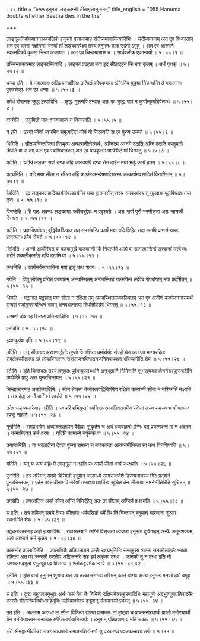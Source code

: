 +++
title = "०५५ हनुमता लङ्काग्नौ सीतामृत्यनुमानम्"
title_english = "055 Hanuma doubts whether Seetha dies in the fire"

+++


लाङ्गूलनिर्वापणानन्तरकालिकं हनुमतो वृत्तान्तमाह संदीप्यमानामित्यादिभिः ।
संदीप्यमानाम् अत एव विध्वस्ताम् अत एव त्रस्ता रक्षोगणाः यस्यां तां
लङ्कामवेक्ष्य तस्य हनूमतः त्रास उद्वेगो ऽभूत् । अत एव आत्मनि
स्वात्मविषये कुत्सा निन्दा अजायत । अत एव चिन्तयामास च । सार्धश्लोक
एकान्वयी  ॥  ५।५५।१  ॥   

  

तच्चिन्ताकारमाह लङ्कामित्यादि । लङ्कां प्रदहता मया इदं सीतादहनं किं मया
कृतम् । अर्धं पृथक्  ॥  ५।५५।२  ॥   

  

धन्या इति । ये महात्मानः अतिप्रयत्नशीलाः उत्थितं कोपमम्भसा ऽग्निमिव
बुद्ध्या निरुन्धन्ति ते महात्मानः पुरुषश्रेष्ठाः अत एव धन्याः  ॥  ५।५५।३
 ॥   

  

क्रोधे दोषानाह क्रुद्ध इत्यादिभिः । क्रुद्धः गुरूनपि हन्यात् अतः कः
क्रुद्धः पापं न कुर्यात्कुर्यादेवेत्यर्थः  ॥  ५।५५।४  ॥   

  

वाच्येति । प्रकुपितो जनः वाच्यावाच्यं न विजानाति  ॥  ५।५५।५  ॥   

  

य इति । उरगो जीर्णां त्वचमिव समुत्पतितं कोपं यो निरस्यति स एव पुरुष
उच्यते  ॥  ५।५५।६  ॥   

  

धिगिति । सीतामचिन्तयित्वा विस्मृत्य अन्यत्रानीत्वेत्यर्थः, अग्निदम्
अग्नये ददाति अग्निं ददाति वस्तुमात्रे क्षिपति वा स तम् अत एव
स्वामिघातकम् अत एव पापकृत्तमं पापिश्रेष्ठं मां धिगस्तु  ॥  ५।५।७  ॥   

  

यदीति । यदीयं लङ्का सर्वा दग्धा तर्हि जानक्यपि दग्धा तेन दाहेन मया
भर्तुः कार्यं हतम्  ॥  ५।५५।८  ॥   

  

यदर्थमिति । यदि मया सीता न रक्षिता तर्हि यदर्थमयमन्वेषणादेरारम्भः
तत्कार्यमवसादितं विनाशितम्  ॥  ५।५५।९  ॥   

  

ईषदिति । इदं लङ्कादाहादिकार्यमीषत्कार्यमिव मया कृतमासीत् तस्य
रामकार्यस्य तु मूलक्षयः मूलविघातः मया कृतः  ॥  ५।५५।१०  ॥   

  

विनष्टेति । हि यतः अदग्धः लङ्कायाः कश्चिदुद्देशः न प्रदृश्यते । अतः
सर्वा पुरी भस्मीकृता अतः जानकी विनष्टा  ॥  ५।५५।११  ॥   

  

यदीति । प्रज्ञाविपर्ययात् बुद्धिवैपरीत्यात् तत् रामसंबन्धि कार्यं मया
यदि विहितं तदा ममापि प्राणसंन्यासः प्राणत्यागः इहैव रोचते  ॥  ५।५५।१२
 ॥   

  

किमिति । अग्नौ आहोस्वित् वा वडवामुखे वाडवाग्नौ किं निपतामि आहो वा
सागरवासिनां सत्त्वानां सत्त्वेभ्यः शरीरं शकलीकृतदेहं दद्मि ददामि वा  ॥ 
५।५५।१३ ॥   

  

कथमिति । कार्यसर्वस्वघातिना मया द्रष्टुं कथं शक्यः  ॥  ५।५५।१४  ॥   

  

मयेति । त्रिषु लोकेषु प्रथितं प्रख्यातम् अनवस्थितम् अव्यवस्थितं
यत्कपित्वं तदेवेदं रोषदोषात् मया प्रदर्शितम्  ॥  ५।५५।१५  ॥   

  

धिगति । यद्रागात् यद्वशात् मया सीता न रक्षिता तम् अनवस्थितमव्यवस्थितम्
अत एव अनीशं कार्यजननासमर्थं राजसं रजोगुणसंबन्धिनं भावम् अनवधानतया
स्थितिविशेषं धिगस्तु  ॥  ५।५५।१६  ॥   

  

अरक्षणे दोषमाह विनष्टायामित्यादिभिः  ॥  ५।५५।१७  ॥   

  

एतदिति  ॥  ५।५५।१८  ॥   

  

इक्ष्वाकुवंश इति  ॥  ५।५५।१९  ॥   

  

तदिति । तत् सीतायाः अरक्षणाद्धेतोः लुप्तो विनाशितः धर्मार्थयोः संग्रहो
येन अत एव भाग्यरहितः रोषदोषपरीतात्मा ऽहं लोकविनाशनः
सकलजनविनाशनजनितपापवान् भविष्यामीति शेषः  ॥  ५।५५।२०  ॥   

  

इतीति । इति चिन्तयतः तस्य हनूमतः पूर्वमप्युपलब्धानि अनुभूतानि निमित्तानि
शुभसूचकदक्षिणनेत्रस्फुरणादीनि उपपेदिरे प्रापुः अतः पुनरचिन्तयत्  ॥ 
५।५५।२१  ॥   

  

चिन्ताकारमाह अथवेत्यादिभिः । स्वेन तेजसा तेजोरूपवह्निविशेषेण रक्षिता
कल्याणी सीता न नशिष्यति नंक्ष्यति । तत्र हेतुः अग्नौ अग्निर्न प्रवर्तते
 ॥  ५।५५।२२ ॥   

  

तदेव भङ्ग्यन्तरेणाह नहीति । स्वचरित्राभिगुप्तां
स्वनिष्ठपरमपातिव्रतधर्मेण रक्षितां तस्य रामस्य भार्यां पावकः स्प्रष्टुं
नार्हति  ॥  ५।५५।२३  ॥   

  

नूनमिति । रामप्रभावेण अव्याहतप्रतापेन वैदेह्याः सुकृतेन च अयं हव्यवाहनो
ऽग्निः यत् प्रयत्नवन्तं मां न अदहत् । यन्मामित्यत्र कर्मधारयः । यदिति
सामान्ये नपुंसकं वा  ॥  ५।५५।२४  ॥   

  

त्रयाणामिति । या भरतादीनां देवता पूज्या रामस्य च मनःकान्ता
अत्यन्तमीप्सिता सा कथं विनशिष्यति  ॥  ५।५५।२५  ॥   

  

यदिति । यत् यः अयं वह्निः मे लाङ्गूलं न दहति सः आर्यां सीतां कथं
प्रधक्ष्यति  ॥  ५।५५।२६  ॥   

  

पुनरिति । तत्र तस्मिन् समये विस्मितो हनूमान् जलमध्ये सागरान्तर्देशे
हिरण्यनाभस्य गिरेः प्रदर्शनं पुनरचिन्तयत् । एतेन पर्वतादीनामपि सर्वेषां
रामाज्ञावशवर्तित्वं सूचितं तेन सीतायाः नाग्नेर्भीतिरिति सूचितम्  ॥ 
५।५५।२७  ॥   

  

तपसेति । तपआदिना असौ सीता अग्निं विनिर्दहेत् अतः तां सीताम् अग्निर्न
प्रधक्ष्यति  ॥  ५।५५।२८  ॥   

  

स इति । तत्र तस्मिन् समये देव्याः सीतायाः धर्मपरिग्रहं धर्मे स्थितिं
चिन्तयन् हनूमान् चारणानां शुश्राव वचनमिति शेषः  ॥  ५।५५।२९  ॥   

  

तद्वचनाकारमाह अहो इत्यादिभिः । राक्षससद्मनि अग्निं विसृजता त्यजता हनूमता
दुर्विगाहम् अन्यैः कर्तुमशक्यम् अहो आश्चर्यं कर्म कृतम्  ॥  ५।५५।३०  ॥   

  

तत्कर्माह प्रपलायितेति । प्रपलायितैः अतिपलायनं प्राप्तैः रक्षःप्रभृतिभिः
समाकुला व्याप्ता जनकोलाहलैः ध्माता शब्दिता अत एव क्रन्दती रुदतीव
अद्रिकन्दरैः सह इयं लङ्का दग्धा । जानकी तु न दग्धा इति नो ऽस्माकमद्भुतो
ऽभूतपूर्व एव विस्मयः । श्लोकद्वयमेकान्वयि  ॥  ५।५५।३१,३२  ॥   

  

इतीति । इति वाचं हनुमान् शुश्राव अत एव तत्कालसंभवः तस्मिन् काले योग्यः
अस्य हनूमतः मनसो हर्षो बभूव  ॥  ५।५५।३३  ॥   

  

स इति । दृष्टः बहुवारमनुभूतः अर्थः फलं येषां तैः निमित्तैः
दक्षिणनेत्रस्फुरणादिभिः महागुणैः अद्भुतगुणप्रतिपादकैः कारणैः
सीतास्थितिबोधकहेतुभिः ऋषिवाक्यैश्च हनूमान् प्रीतमानसो ऽभवत्  ॥  ५।५५।३४
 ॥   

  

तत इति । अक्षताम् अदग्धां तां सीतां विदित्वा ज्ञात्वा प्रत्यक्षतः तां
दृष्ट्वा च प्राप्तमनोरथार्थः प्राप्तौ मनोरथार्थौ येन
मनोवेगवत्त्वसमानाधिकरणेप्सितार्थवानित्यर्थः । हनूमान् प्रतिप्रयाणाय मतिं
चकार  ॥  ५।५५।३५  ॥   

  

इति श्रीमद्वाल्मीकीयरामायणव्याख्याने रामायणशिरोमणौ सुन्दरकाण्डे
पञ्चपञ्चाशः सर्गः  ॥  ५।५५  ॥   

  



